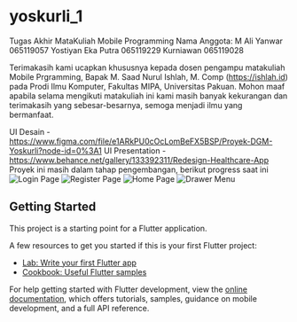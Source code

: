 # yoskurli_1

Tugas Akhir MataKuliah Mobile Programming 
Nama Anggota:
M Ali Yanwar 065119057
Yostiyan Eka Putra 065119229
Kurniawan 065119028

Terimakasih kami ucapkan khususnya kepada dosen pengampu matakuliah Mobile Prgramming, Bapak M. Saad Nurul Ishlah, M. Comp (https://ishlah.id) pada Prodi Ilmu Komputer, Fakultas MIPA, Universitas Pakuan. Mohon maaf apabila selama mengikuti matakuliah ini kami masih banyak kekurangan dan terimakasih yang sebesar-besarnya, semoga menjadi ilmu yang bermanfaat.

UI Desain - https://www.figma.com/file/e1ARkPU0cOcLomBeFX5BSP/Proyek-DGM-Yoskurli?node-id=0%3A1
UI Presentation - https://www.behance.net/gallery/133392311/Redesign-Healthcare-App
Proyek ini masih dalam tahap pengembangan, berikut progress saat ini
![Login Page](https://user-images.githubusercontent.com/83912779/174647157-03d07275-b4e6-4088-9d13-8034abfd8c8d.png)
![Register Page](https://user-images.githubusercontent.com/83912779/174647172-7f367c62-3ff6-479d-b2c5-55620634059d.png)
![Home Page](https://user-images.githubusercontent.com/83912779/174647180-217bbb35-e483-4a14-abf9-5eebbde28777.png)
![Drawer Menu](https://user-images.githubusercontent.com/83912779/174647186-a7f08447-d0a9-4cba-8921-3b21cda9b830.png)



## Getting Started

This project is a starting point for a Flutter application.

A few resources to get you started if this is your first Flutter project:

- [Lab: Write your first Flutter app](https://docs.flutter.dev/get-started/codelab)
- [Cookbook: Useful Flutter samples](https://docs.flutter.dev/cookbook)

For help getting started with Flutter development, view the
[online documentation](https://docs.flutter.dev/), which offers tutorials,
samples, guidance on mobile development, and a full API reference.
